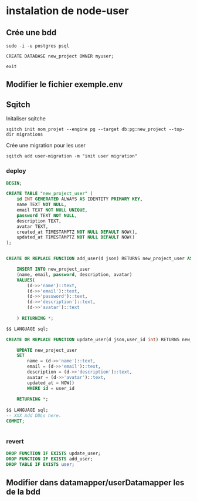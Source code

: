 # instalation de node-user

## Crée une bdd

```
sudo -i -u postgres psql
```

```
CREATE DATABASE new_project OWNER myuser;
```
```
exit
```

## Modifier le fichier exemple.env

## Sqitch
Initaliser sqitche

```
sqitch init nom_projet --engine pg --target db:pg:new_project --top-dir migrations
```
Crée une migration pour les user

```
sqitch add user-migration -m "init user migration"
```
### deploy

```SQL
BEGIN;

CREATE TABLE "new_project_user" (
    id INT GENERATED ALWAYS AS IDENTITY PRIMARY KEY,
    name TEXT NOT NULL,
    email TEXT NOT NULL UNIQUE,
    password TEXT NOT NULL,
    description TEXT,
    avatar TEXT,
    created_at TIMESTAMPTZ NOT NULL DEFAULT NOW(),
    updated_at TIMESTAMPTZ NOT NULL DEFAULT NOW()
);


CREATE OR REPLACE FUNCTION add_user(d json) RETURNS new_project_user AS $$

    INSERT INTO new_project_user
    (name, email, password, description, avatar)
    VALUES(
        (d->>'name')::text,
        (d->>'email')::text,
		(d->>'password')::text,
		(d->>'description')::text,
        (d->>'avatar')::text
		
    ) RETURNING *;

$$ LANGUAGE sql;

CREATE OR REPLACE FUNCTION update_user(d json,user_id int) RETURNS new_project_user AS $$

	UPDATE new_project_user
	SET
		name = (d->>'name')::text,
        email = (d->>'email')::text,
		description = (d->>'description')::text,
        avatar = (d->>'avatar')::text,
		updated_at = NOW()
		WHERE id = user_id
		
	RETURNING *;
	
$$ LANGUAGE sql;
-- XXX Add DDLs here.
COMMIT;



```
### revert

```SQL
DROP FUNCTION IF EXISTS update_user;
DROP FUNCTION IF EXISTS add_user;
DROP TABLE IF EXISTS user;
```

## Modifier dans datamapper/userDatamapper les de la bdd


